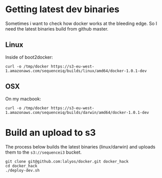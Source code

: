 # Getting latest dev binaries

Sometimes i want to check how docker works at the bleeding edge.
So I need the latest binaries build from github master.

## Linux
Inside of boot2docker:
```
curl -o /tmp/docker https://s3-eu-west-1.amazonaws.com/sequenceiq/builds/linux/amd64/docker-1.0.1-dev
```

## OSX
On my macbook:
```
curl -o /tmp/docker https://s3-eu-west-1.amazonaws.com/sequenceiq/builds/darwin/amd64/docker-1.0.1-dev
```

# Build an upload to s3

The process below builds the latest binaries (linux/darwin) and uploads them to
the `s3://sequencei3` bucket.

```
git clone git@github.com:lalyos/docker.git docker_hack
cd docker_hack
./deploy-dev.sh
```
